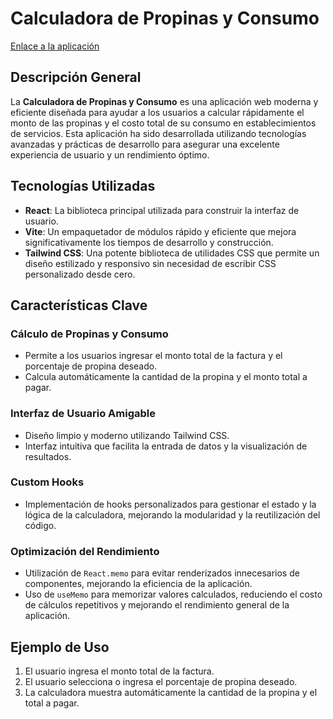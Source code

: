 # Calculadora de Propinas y Consumo

[Enlace a la aplicación](https://6658b6870f9752494ba767b4--ubiquitous-speculoos-ee62cd.netlify.app/)

## Descripción General
La **Calculadora de Propinas y Consumo** es una aplicación web moderna y eficiente diseñada para ayudar a los usuarios a calcular rápidamente el monto de las propinas y el costo total de su consumo en establecimientos de servicios. Esta aplicación ha sido desarrollada utilizando tecnologías avanzadas y prácticas de desarrollo para asegurar una excelente experiencia de usuario y un rendimiento óptimo.

## Tecnologías Utilizadas
- **React**: La biblioteca principal utilizada para construir la interfaz de usuario.
- **Vite**: Un empaquetador de módulos rápido y eficiente que mejora significativamente los tiempos de desarrollo y construcción.
- **Tailwind CSS**: Una potente biblioteca de utilidades CSS que permite un diseño estilizado y responsivo sin necesidad de escribir CSS personalizado desde cero.

## Características Clave

### Cálculo de Propinas y Consumo
- Permite a los usuarios ingresar el monto total de la factura y el porcentaje de propina deseado.
- Calcula automáticamente la cantidad de la propina y el monto total a pagar.

### Interfaz de Usuario Amigable
- Diseño limpio y moderno utilizando Tailwind CSS.
- Interfaz intuitiva que facilita la entrada de datos y la visualización de resultados.

### Custom Hooks
- Implementación de hooks personalizados para gestionar el estado y la lógica de la calculadora, mejorando la modularidad y la reutilización del código.

### Optimización del Rendimiento
- Utilización de `React.memo` para evitar renderizados innecesarios de componentes, mejorando la eficiencia de la aplicación.
- Uso de `useMemo` para memorizar valores calculados, reduciendo el costo de cálculos repetitivos y mejorando el rendimiento general de la aplicación.

## Ejemplo de Uso

1. El usuario ingresa el monto total de la factura.
2. El usuario selecciona o ingresa el porcentaje de propina deseado.
3. La calculadora muestra automáticamente la cantidad de la propina y el total a pagar.
